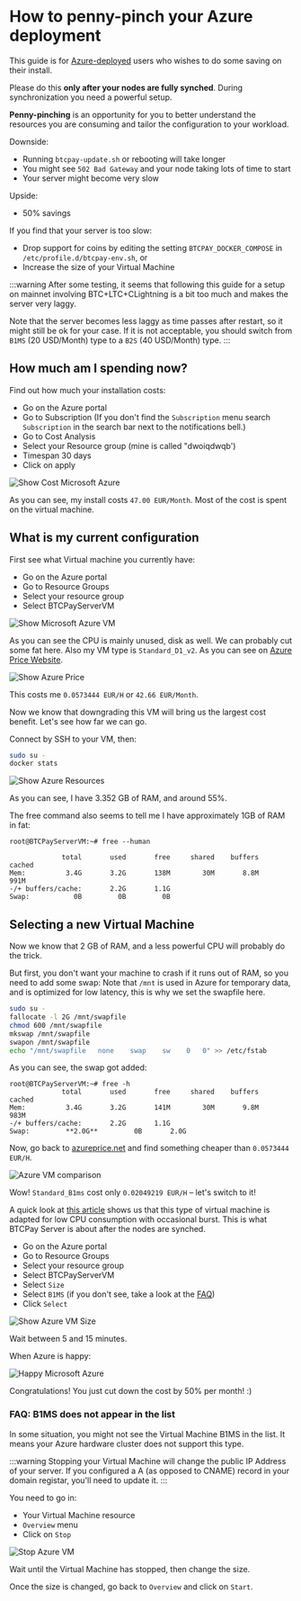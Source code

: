 # How to penny-pinch your Azure deployment

This guide is for [Azure-deployed](https://github.com/btcpayserver/btcpayserver-azure) users who wishes to do some saving on their install.

Please do this **only after your nodes are fully synched**.
During synchronization you need a powerful setup.

**Penny-pinching** is an opportunity for you to better understand the resources you are consuming and tailor the configuration to your workload.

Downside:

- Running `btcpay-update.sh` or rebooting will take longer
- You might see `502 Bad Gateway` and your node taking lots of time to start
- Your server might become very slow

Upside:

- 50% savings

If you find that your server is too slow:

- Drop support for coins by editing the setting `BTCPAY_DOCKER_COMPOSE` in `/etc/profile.d/btcpay-env.sh`, or
- Increase the size of your Virtual Machine

:::warning
After some testing, it seems that following this guide for a setup on mainnet involving BTC+LTC+CLightning is a bit too much and makes the server very laggy.

Note that the server becomes less laggy as time passes after restart, so it might still be ok for your case.
If it is not acceptable, you should switch from `B1MS` (20 USD/Month) type to a `B2S` (40 USD/Month) type.
:::

## How much am I spending now?

Find out how much your installation costs:

- Go on the Azure portal
- Go to Subscription (If you don't find the `Subscription` menu search `Subscription` in the search bar next to the notifications bell.)
- Go to Cost Analysis
- Select your Resource group (mine is called "dwoiqdwqb')
- Timespan 30 days
- Click on apply

![Show Cost Microsoft Azure](../img/ShowCost.png 'Show Cost Microsoft Azure')

As you can see, my install costs `47.00 EUR/Month`.
Most of the cost is spent on the virtual machine.

## What is my current configuration

First see what Virtual machine you currently have:

- Go on the Azure portal
- Go to Resource Groups
- Select your resource group
- Select BTCPayServerVM

![Show Microsoft Azure VM](../img/ShowVM.png 'Show Microsoft Azure VM')

As you can see the CPU is mainly unused, disk as well. We can probably cut some fat here.
Also my VM type is `Standard_D1_v2`. As you can see on [Azure Price Website](https://azureprice.net/).

![Show Azure Price](../img/ShowPrice.png 'Show Azure Price')

This costs me `0.0573444 EUR/H` or `42.66 EUR/Month`.

Now we know that downgrading this VM will bring us the largest cost benefit.
Let's see how far we can go.

Connect by SSH to your VM, then:

```bash
sudo su -
docker stats
```

![Show Azure Resources](../img/ShowResources.png 'Show Azure Resources')

As you can see, I have 3.352 GB of RAM, and around 55%.

The free command also seems to tell me I have approximately 1GB of RAM in fat:

```
root@BTCPayServerVM:~# free --human

             total       used       free     shared    buffers     cached
Mem:          3.4G       3.2G       138M        30M       8.8M       991M
-/+ buffers/cache:       2.2G       1.1G
Swap:           0B         0B         0B
```

## Selecting a new Virtual Machine

Now we know that 2 GB of RAM, and a less powerful CPU will probably do the trick.

But first, you don't want your machine to crash if it runs out of RAM, so you need to add some swap:
Note that `/mnt` is used in Azure for temporary data, and is optimized for low latency, this is why we set the swapfile here.

```bash
sudo su -
fallocate -l 2G /mnt/swapfile
chmod 600 /mnt/swapfile
mkswap /mnt/swapfile
swapon /mnt/swapfile
echo "/mnt/swapfile   none    swap    sw    0   0" >> /etc/fstab
```

As you can see, the swap got added:

```
root@BTCPayServerVM:~# free -h
             total       used       free     shared    buffers     cached
Mem:          3.4G       3.2G       141M        30M       9.8M       983M
-/+ buffers/cache:       2.2G       1.1G
Swap:         **2.0G**         0B       2.0G
```

Now, go back to [azureprice.net](https://azureprice.net/) and find something cheaper than `0.0573444 EUR/H`.

![Azure VM comparison](../img/ShowB1.png 'Azure VM comparison')

Wow! `Standard_B1ms` cost only `0.02049219 EUR/H` – let's switch to it!

A quick look at [this article](https://www.singhkays.com/blog/understanding-azure-b-series/) shows us that this type of virtual machine is adapted for low CPU consumption with occasional burst. This is what BTCPay Server is about after the nodes are synched.

- Go on the Azure portal
- Go to Resource Groups
- Select your resource group
- Select BTCPayServerVM
- Select `Size`
- Select `B1MS` (if you don't see, take a look at the [FAQ](#b1ms))
- Click `Select`

![Show Azure VM Size](../img/ShowSize.png 'Show Azure VM Size')

Wait between 5 and 15 minutes.

When Azure is happy:

![Happy Microsoft Azure](../img/HappyAzure.png 'Happy Microsoft Azure')

Congratulations! You just cut down the cost by 50% per month! :)

### FAQ: B1MS does not appear in the list <a name="b1ms"></a>

In some situation, you might not see the Virtual Machine B1MS in the list.
It means your Azure hardware cluster does not support this type.

:::warning
Stopping your Virtual Machine will change the public IP Address of your server. If you configured a A (as opposed to CNAME) record in your domain registar, you'll need to update it.
:::

You need to go in:

- Your Virtual Machine resource
- `Overview` menu
- Click on `Stop`

![Stop Azure VM](../img/StopVM.png 'Stop Azure VM')

Wait until the Virtual Machine has stopped, then change the size.

Once the size is changed, go back to `Overview` and click on `Start`.
